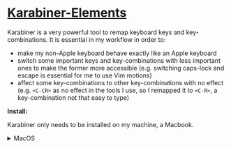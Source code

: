 # [Karabiner-Elements](https://karabiner-elements.pqrs.org/)

Karabiner is a very powerful tool to remap keyboard keys and key-combinations. It is essential in my
workflow in order to:

- make my non-Apple keyboard behave exactly like an Apple keyboard
- switch some important keys and key-combinations with less important ones to make the former more
  accessible (e.g. switching caps-lock and escape is essential for me to use Vim motions)
- affect some key-combinations to other key-combinations with no effect (e.g. `<C-CR>` as no effect
  in the tools I use, so I remapped it to `<C-R>`, a key-combination not that easy to type)

**Install:**

Karabiner only needs to be installed on my machine, a Macbook.

<details>
<summary>MacOS</summary>

```shell
brew install --cask karabiner-elements
```

</details>
